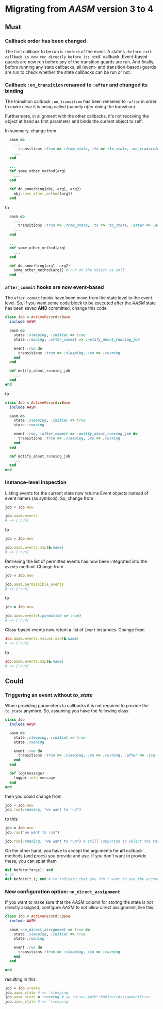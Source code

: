 # Migrating from _AASM_ version 3 to 4

## Must

### Callback order has been changed

The first callback to be run is `:before` of the event. A state's `:before_exit' callback
is now run directly before its `:exit` callback. Event-based guards are now run before
any of the transition guards are run. And finally, before running any state callbacks,
all (event- and transition-based) guards are run to check whether the state callbacks
can be run or not.


### Callback `:on_transition` renamed to `:after` and changed its binding

The transition callback `:on_transition` has been renamed to `:after` in order
to make clear it is being called (namely _after_ doing the transition).

Furthermore, in alignment with the other callbacks, it's not receiving the object
at hand as first parameter and binds the current object to self.

In summary, change from

```ruby
  aasm do
    ...
      transitions :from => :from_state, :to => :to_state, :on_transition => :do_something
    ...
  end

  ...
  def some_other_method(arg)
    ...
  end

  def do_something(obj, arg1, arg2)
    obj.some_other_method(arg1)
  end
```

to

```ruby
  aasm do
    ...
      transitions :from => :from_state, :to => :to_state, :after => :do_something
    ...
  end

  ...
  def some_other_method(arg)
    ...
  end

  def do_something(arg1, arg2)
    some_other_method(arg1) # run on the object as self
  end
```


### `after_commit` hooks are now event-based

The `after_commit` hooks have been move from the state level to the event level.
So, if you want some code block to be executed after the _AASM_ state has been
saved **AND** committed, change this code

```ruby
class Job < ActiveRecord::Base
  include AASM

  aasm do
    state :sleeping, :initial => true
    state :running, :after_commit => :notify_about_running_job

    event :run do
      transitions :from => :sleeping, :to => :running
    end
  end

  def notify_about_running_job
    ...
  end
end
```

to

```ruby
class Job < ActiveRecord::Base
  include AASM

  aasm do
    state :sleeping, :initial => true
    state :running

    event :run, :after_commit => :notify_about_running_job do
      transitions :from => :sleeping, :to => :running
    end
  end

  def notify_about_running_job
    ...
  end
end
```


### Instance-level inspection

Listing events for the current state now returns Event objects instead of event names (as symbols). So, change from

```ruby
job = Job.new

job.aasm.events
# => [:run]
```

to

```ruby
job = Job.new

job.aasm.events.map(&:name)
# => [:run]
```

Retrieving the list of permitted events has now been integrated into the `events` method. Change from

```ruby
job = Job.new

job.aasm.permissible_events
# => [:run]
```

to

```ruby
job = Job.new

job.aasm.events(:permitted => true)
# => [:run]
```

Class-based events now return a list of `Event` instances. Change from

```ruby
Job.aasm.events.values.map(&:name)
# => [:run]
```

to

```ruby
Job.aasm.events.map(&:name)
# => [:run]
```


## Could

### Triggering an event without _to_state_

When providing parameters to callbacks it is not required to provide the `to_state`
anymore. So, assuming you have the following class:

```ruby
class Job
  include AASM

  aasm do
    state :sleeping, :initial => true
    state :running

    event :run do
      transitions :from => :sleeping, :to => :running, :after => :log
    end
  end

  def log(message)
    logger.info message
  end
end
```

then you could change from

```ruby
job = Job.new
job.run(:running, "we want to run")
```

to this:

```ruby
job = Job.new
job.run("we want to run")

job.run(:running, "we want to run") # still supported to select the target state (the _to_state_)
```

On the other hand, you have to accept the arguments for **all** callback methods (and procs)
you provide and use. If you don't want to provide these, you can splat them

```ruby
def before(*args); end
# or
def before(*_); end # to indicate that you don't want to use the arguments
```

### New configuration option: `no_direct_assignment`

If you want to make sure that the _AASM_ column for storing the state is not directly assigned,
configure _AASM_ to not allow direct assignment, like this:

```ruby
class Job < ActiveRecord::Base
  include AASM

  aasm :no_direct_assignment => true do
    state :sleeping, :initial => true
    state :running

    event :run do
      transitions :from => :sleeping, :to => :running
    end
  end

end
```

resulting in this:

```ruby
job = Job.create
job.aasm_state # => 'sleeping'
job.aasm_state = :running # => raises AASM::NoDirectAssignmentError
job.aasm_state # => 'sleeping'
```
